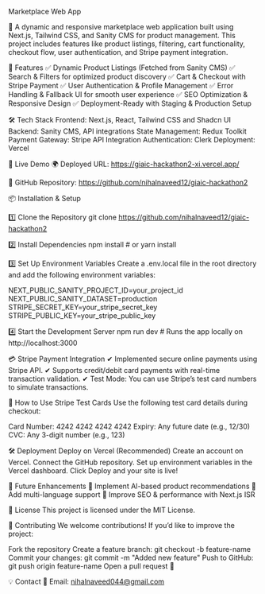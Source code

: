 Marketplace Web App

🚀 A dynamic and responsive marketplace web application built using Next.js, Tailwind CSS, and Sanity CMS for product management. This project includes features like product listings, filtering, cart functionality, checkout flow, user authentication, and Stripe payment integration.

📌 Features
✅ Dynamic Product Listings (Fetched from Sanity CMS)
✅ Search & Filters for optimized product discovery
✅ Cart & Checkout with Stripe Payment
✅ User Authentication & Profile Management
✅ Error Handling & Fallback UI for smooth user experience
✅ SEO Optimization & Responsive Design
✅ Deployment-Ready with Staging & Production Setup

🛠️ Tech Stack
Frontend: Next.js, React, Tailwind CSS and Shadcn UI
Backend: Sanity CMS, API integrations
State Management: Redux Toolkit
Payment Gateway: Stripe API Integration
Authentication: Clerk
Deployment: Vercel

🚀 Live Demo
🌍 Deployed URL: https://giaic-hackathon2-xi.vercel.app/

📂 GitHub Repository: https://github.com/nihalnaveed12/giaic-hackathon2

📦 Installation & Setup

1️⃣ Clone the Repository
git clone https://github.com/nihalnaveed12/giaic-hackathon2


2️⃣ Install Dependencies
npm install   # or yarn install

3️⃣ Set Up Environment Variables
Create a .env.local file in the root directory and add the following environment variables:

NEXT_PUBLIC_SANITY_PROJECT_ID=your_project_id
NEXT_PUBLIC_SANITY_DATASET=production
STRIPE_SECRET_KEY=your_stripe_secret_key
STRIPE_PUBLIC_KEY=your_stripe_public_key

4️⃣ Start the Development Server
npm run dev   # Runs the app locally on http://localhost:3000

💳 Stripe Payment Integration
✔ Implemented secure online payments using Stripe API.
✔ Supports credit/debit card payments with real-time transaction validation.
✔ Test Mode: You can use Stripe’s test card numbers to simulate transactions.

🔹 How to Use Stripe Test Cards
Use the following test card details during checkout:

Card Number: 4242 4242 4242 4242
Expiry: Any future date (e.g., 12/30)
CVC: Any 3-digit number (e.g., 123)

🛠️ Deployment
Deploy on Vercel (Recommended)
Create an account on Vercel.
Connect the GitHub repository.
Set up environment variables in the Vercel dashboard.
Click Deploy and your site is live!


🎯 Future Enhancements
🚀 Implement AI-based product recommendations
🚀 Add multi-language support
🚀 Improve SEO & performance with Next.js ISR

📜 License
This project is licensed under the MIT License.

🙌 Contributing
We welcome contributions! If you’d like to improve the project:

Fork the repository
Create a feature branch: git checkout -b feature-name
Commit your changes: git commit -m "Added new feature"
Push to GitHub: git push origin feature-name
Open a pull request 🚀

💡 Contact
📧 Email: nihalnaveed044@gmail.com



